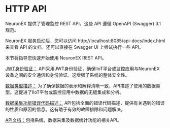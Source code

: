 # HTTP API

NeuronEX 提供了管理监控 REST API，这些 API 遵循 OpenAPI (Swagger) 3.1 规范。

NeuronEX 服务启动后，您可以访问 http://localhost:8085/api-docs/index.html 来查看 API 的文档。还可以直接在 Swagger UI 上尝试执行一些 API。

本节将指导您快速开始使用 NeuronEX REST API。

[JWT身份验证：](./jwt.md) API采用JWT身份验证，确保IIoT平台或监控应用与NeuronEX 设备之间的安全通信和身份验证。这增强了系统的整体安全性。

[数据类型描述：](./data-type.md) 为了确保数据的表示和解释清晰一致，API描述了使用的数据类型。这促进了IIoT平台或监控应用中数据的无缝集成和分析。

[数据采集功能错误代码描述：](./error-code.md) API包括全面的错误代码描述，提供有关遇到的错误的性质和原因的信息。这有助于有效的故障排除和问题解决。

[API文档：](https://docs.emqx.com/zh/neuronex/latest/api/api-docs.html)包括系统，数据采集及数据统计功能的相关API。

